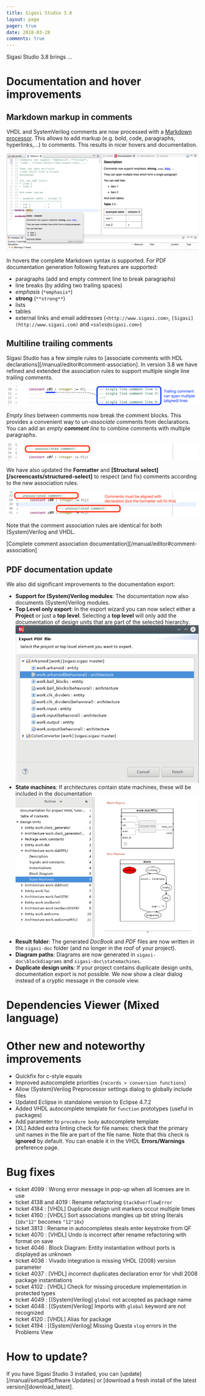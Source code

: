 ```yaml
---
title: Sigasi Studio 3.8
layout: page
pager: true
date: 2018-03-28
comments: true
---
```

Sigasi Studio 3.8 brings ...

# Documentation and hover improvements

## Markdown markup in comments

VHDL and SystemVerilog comments are now processed with a [Markdown processor](https://en.wikipedia.org/wiki/Markdown). This allows to add markup (e.g. bold, code, paragraphs, hyperlinks,...) to comments. This results in nicer hovers and documentation.

![MarkDown in comments](3.8/markdown_comments.png "markdown comments")

In hovers the complete Markdown syntax is supported. For PDF documentation generation following features are supported:
* paragraphs (add and empty comment line to break paragraphs)
* line breaks (by adding two trailing spaces)
* *emphasis* (`*emphasis*`)
* **strong** (`**strong**`)
* lists
* tables
* external links and email addresses (`<http://www.sigasi.com>`, `[Sigasi](http://www.sigasi.com)` and `<sales@sigasi.com>`)


## Multiline trailing comments

Sigasi Studio has a few simple rules to [associate comments with HDL declarations][/manual/editor#comment-association]. In version 3.8 we have refined and extended the association rules to support multiple single line trailing comments.

![Multi line trailing comments](3.8/comment_association_multiple_trailing.png "Multi line trailing comments")

*Empty lines* between comments now break the comment blocks. This provides a convenient way to *un-associate* comments from declarations. You can add an *empty **comment** line* to combine comments with multiple paragraphs.

![Unassociated comments](3.8/comment_association_unassociated_comment.png "Unassociated comments")

We have also updated the **Formatter** and **[Structural select][/screencasts/structured-select]** to respect (and fix) comments according to the new association rules.

![Comments formatter](3.8/comment_association_formatter.png "Comments formatter")

Note that the comment association rules are identical for both (System)Verilog and VHDL.

[Complete comment association documentation][/manual/editor#comment-association]

## PDF documentation update

We also did significant improvements to the documentation export:

* **Support for (System)Verilog modules**: The documentation now also documents (System)Verilog modules.
* **Top Level only export**: In the export wizard you can now select either a **Project** or just a **top level**. Selecting a **top level** will only add the documentation of design units that are part of the selected hierarchy.
![Top level only export](3.8/export_doc_toplevel.png "Export documentation for a top level")
* **State machines**: If architectures contain state machines, these will be included in the documentation
![State machines in documentation](3.8/statemachine_doc_pdf.png "State machines in documentation")
* **Result folder**: The generated *DocBook* and *PDF* files are now written in the `sigasi-doc` folder (and no longer in the roof of your project).
* **Diagram paths**: Diagrams are now generated in `sigasi-doc\blockdiagrams` and `sigasi-doc\statemachines`.
* **Duplicate design units**: If your project contains duplicate design units, documentation export is not possible. We now show a clear dialog instead of a cryptic message in the console view.

# Dependencies Viewer (Mixed language)

# Other new and noteworthy improvements

* Quickfix for c-style equals
* Improved autocomplete priorities (`records > conversion functions`)
* Allow (System)Verilog Preprocessor settings dialog to globally include files
* Updated Eclipse in standalone version to Eclipse 4.7.2
* Added VHDL autocomplete template for `function` prototypes (useful in packages)
* Add parameter to `procedure body` autocomplete template
* \[XL] Added extra linting check for file names: check that the primary unit names in the file are part of the file name. Note that this check is **ignored** by default. You can enable it in the VHDL **Errors/Warnings** preference page.

# Bug fixes

- ticket 4099 : Wrong error message in pop-up when all licenses are in use
- ticket 4138 and 4019 : Rename refactoring `StackOverflowError`
- ticket 4184 : \[VHDL] Duplicate design unit markers occur multiple times
- ticket 4160 : \[VHDL] Sort associations mangles up bit string literals (`10x"12"` becomes `"12"10x`)
- ticket 3813 : Rename in autocompletes steals enter keystroke from QF
- ticket 4070 : \[VHDL] Undo is incorrect after rename refactoring with format on save
- ticket 4046 : Block Diagram: Entity instantiation without ports is displayed as unknown
- ticket 4036 : Vivado integration is missing VHDL (2008) version parameter
- ticket 4037 : \[VHDL] incorrect duplicates declaration error for vhdl 2008 package instantiations
- ticket 4102 : \[VHDL] Check for missing procedure implementation in protected types
- ticket 4049 : \[(System)Verilog] `global` not accepted as package name
- ticket 4048 : \[(System)Verilog] Imports with `global` keyword are not recognized
- ticket 4120 : \[VHDL] Alias for package
- ticket 4194 : \[(System)Verilog] Missing Questa `vlog` errors in the Problems View


# How to update?

If you have Sigasi Studio 3 installed, you can [update][/manual/setup#Software Updates] or [download a fresh install of the latest version][download_latest].